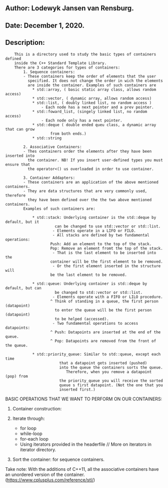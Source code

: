 ## Author: Lodewyk Jansen van Rensburg.
## Date: December 1, 2020.
## Description: 
		This is a directory used to study the basic types of containers defined
		inside the C++ Standard Template Library.
		There are 3 categories for types of containers:
			1. Sequence containers:
			- These containers keep the order of elements that the user
			  specified. It does not change the order in wich the elements
			  are inside the container. Examples of such containers are
				* std::array, ( basic static array class, allows random access)
				* std::vector, ( dynamic array, allows random access)
				* std::list, ( doubly linked list, no random access )
					- Each node has a next pointer and a prev pointer.
				* std::foward_list, (singely linked list, no random access)
					- Each node only has a next pointer.	
				* std::deque ( double ended queu class, a dynamic array that can grow 
						from both ends.)
				* std::string
			
			2. Associative Containers:
			- Thes containers order the elements after they have been inserted into
			  the container. NB! If you insert user-defined types you must ensure that
			  the operator<() us overloaded in order to use container.

			3. Container Addapters:
			- These containers are an application of the above mentioned containers.
			- They are data structures that are very commonly used, therefore
			  they have been defined over the the two above mentioned containers.
			Examples of such containers are:
				
				* std::stack: Underlying container is the std::deque by default, but it
					      can be changed to use std::vector or std::list. 
					     - Elements operate in a LIFO or FILO.
					     - All stacks are defined by two fundamental operations:
						Push: Add an element to the top of the stack.
						Pop: Remove an element fromt the top of the stack.
				 	     - That is the last element to be inserted into the
						container will be the first element to be removed.
					     - Or the first element inserted in the structure will
						be the last element to be removed.
				
				* std::queue: Underlying container is std::deque by default, but can
					      be changed to std::vector or std::list.
					     - Elements operate with a FIFO or LILO procedure.
						^ Think of standing in a queue, the first person (datapoint)
						  to enter the queue will be the first person (datapoint)
						  to be helped (accessed).
					     - Two fundamental operations to access datapoints:
						^ Push: Datapoints are inserted at the end of the queue.
						^ Pop: Datapoints are removed from the front of the queue.
				
				* std::priority_queue: Similar to std::queue, except each time
							that a datapoint gets inserted (pushed)
							into the queue the containers sorts the queue.
						       Therefore, when you remove a datapoint (pop) from 
							the priority_queue you will receive the sorted
							queue s first datapoint. (Not the one that you
							inserted first.)

BASIC OPERATIONS THAT WE WANT TO PERFORM ON OUR CONTAINERS:
1. Container construction:

2. Iterate through:
	- for loop
	- while-loop
	- for-each loop
	- Using iterators provided in the <iterator> headerfile // More on iterators in iterator directory.

3. Sort the container: for sequence containers.
	
Take note:
	With the additions of C++11, all the associative containers have an unordered version of 
	the container. (https://www.cplusplus.com/reference/stl/)

